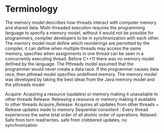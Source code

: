 # Terminology
The memory model describes how threads interact with computer memory and shared data. Multi-threaded
execution requires the programming language to specify a memory model, without it would not be possible
for programmers, compiler developers to be in synchronization with each other. The memory model 
must define which reorderings are permitted by the compiler, it can define when multiple threads
may access the same memory, specifies when assignments in one thread can be seen in a concurrently
executing thread. Before C++11 there was no memory model defined by the language. The Pthreads model
assumed that the programmer would never create a data race. If the programmer causes data race, then pthread
model specifies undefined memory. The memory model was developed by taking the best ideas from the Java memory model
and the pthreads model

Acquire: Acquiring a resource (updates) or memory making it unavailable to other threads
Release: Releasing a resource or memory making it available to other threads
Acquire_Release: Acquires all updates from other threads + Release updates made to memory
Sequential consistent : Every thread experiences the same total order of all atomic order
of operations.
Relaxed: Safe from torn read/writes. safe from clobbered updates, no synchronization
